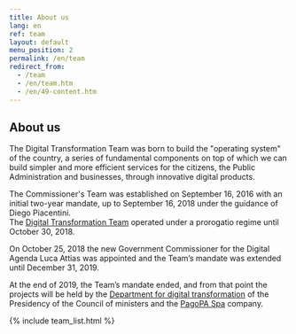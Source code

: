 ```yaml
---
title: About us
lang: en
ref: team
layout: default
menu_position: 2
permalink: /en/team
redirect_from:
  - /team
  - /en/team.htm
  - /en/49-content.htm
---
```


## About us

The Digital Transformation Team was born to build the "operating system" of the country, a series of fundamental components on top of which we can build simpler
and more efficient services for the citizens, the Public Administration and businesses, through innovative digital products.

The Commissioner's Team was established on September 16, 2016 with an initial two-year mandate, up to September 16, 2018 under the guidance of Diego Piacentini.  
The <a href="http://presidenza.governo.it/AmministrazioneTrasparente/DisposizioniGenerali/AttiGenerali/DpcmOrganismiCollegiali/DPCM_20160916_CommStraord_AgendaDigitale.pdf" title="Prime Minister Decree of Digital agenda commissarial structure" target="_blank">
Digital Transformation Team</a> operated under a prorogatio regime until October 30, 2018.

On October 25, 2018 the new Government Commissioner for the Digital Agenda Luca Attias was appointed and the Team’s mandate was extended until December 31, 2019.

At the end of 2019, the Team’s mandate ended, and from that point the projects will be held by the <a href='https://innovazione.gov.it/' target='_blank'>Department for digital transformation</a> of the Presidency of the Council of ministers and the <a href='https://www.pagopa.gov.it/' target='_blank'>PagoPA Spa</a> company.

{% include team_list.html %}

